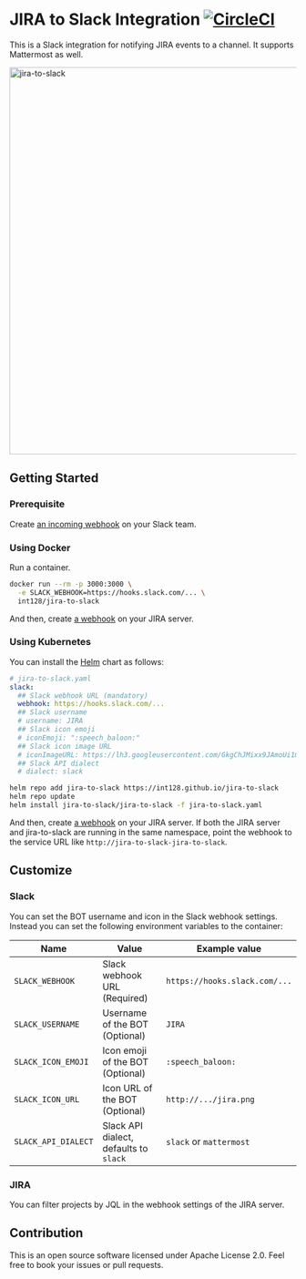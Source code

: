 # JIRA to Slack Integration [![CircleCI](https://circleci.com/gh/int128/jira-to-slack.svg?style=shield)](https://circleci.com/gh/int128/jira-to-slack)

This is a Slack integration for notifying JIRA events to a channel.
It supports Mattermost as well.

<img width="680" alt="jira-to-slack" src="https://user-images.githubusercontent.com/321266/36666061-c14e272e-1b2c-11e8-9e93-1f8f2857cbe0.png">

## Getting Started

### Prerequisite

Create [an incoming webhook](https://my.slack.com/services/new/incoming-webhook) on your Slack team.

### Using Docker

Run a container.

```bash
docker run --rm -p 3000:3000 \
  -e SLACK_WEBHOOK=https://hooks.slack.com/... \
  int128/jira-to-slack
```

And then, create [a webhook](https://developer.atlassian.com/server/jira/platform/webhooks/) on your JIRA server.

### Using Kubernetes

You can install the [Helm](https://github.com/kubernetes/helm) chart as follows:

```yaml
# jira-to-slack.yaml
slack:
  ## Slack webhook URL (mandatory)
  webhook: https://hooks.slack.com/...
  ## Slack username
  # username: JIRA
  ## Slack icon emoji
  # iconEmoji: ":speech_baloon:"
  ## Slack icon image URL
  # iconImageURL: https://lh3.googleusercontent.com/GkgChJMixx9JAmoUi1majtfpjg1Ra86gZR0GCehJfVcOGQI7Ict_TVafXCtJniVn3R0
  ## Slack API dialect
  # dialect: slack
```

```bash
helm repo add jira-to-slack https://int128.github.io/jira-to-slack
helm repo update
helm install jira-to-slack/jira-to-slack -f jira-to-slack.yaml
```

And then, create [a webhook](https://developer.atlassian.com/server/jira/platform/webhooks/) on your JIRA server.
If both the JIRA server and jira-to-slack are running in the same namespace, point the webhook to the service URL like `http://jira-to-slack-jira-to-slack`.

## Customize

### Slack

You can set the BOT username and icon in the Slack webhook settings.
Instead you can set the following environment variables to the container:

Name | Value | Example value
-----|-------|--------------
`SLACK_WEBHOOK` | Slack webhook URL (Required) | `https://hooks.slack.com/...`
`SLACK_USERNAME` | Username of the BOT (Optional) | `JIRA`
`SLACK_ICON_EMOJI` | Icon emoji of the BOT (Optional) | `:speech_baloon:`
`SLACK_ICON_URL` | Icon URL of the BOT (Optional) | `http://.../jira.png`
`SLACK_API_DIALECT` | Slack API dialect, defaults to `slack` | `slack` or `mattermost`

### JIRA

You can filter projects by JQL in the webhook settings of the JIRA server.

## Contribution

This is an open source software licensed under Apache License 2.0.
Feel free to book your issues or pull requests.
